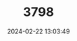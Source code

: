 ---
title: "3798"
category: "Capra pyrenaica"
draft: false
date: 2024-02-22 13:03:49
languages:
  English: ["Iberian Ibex", "Iberian Wild Goat"]
  French: ["Bouquetin Ibérique"]
  Spanish; Castilian: ["Cabra Montés", "Cabra Montesa"]
  Portuguese: ["Cabra-montês"]
  German: ["Iberiensteinbock", "Spanischer Steinbock"]
---